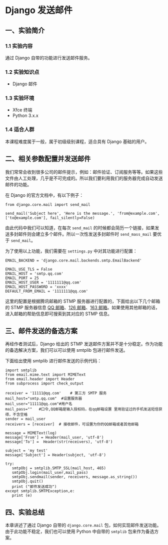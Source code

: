 # Django 发送邮件

## 一、实验简介

### 1.1 实验内容

通过 Django 自带的功能进行发送邮件服务。

### 1.2 实验知识点

- Django 邮件

### 1.3 实验环境

- Xfce 终端
- Python 3.x.x

### 1.4 适合人群

本课程难度属于一般，属于初级级别课程，适合具有 Django 基础的用户。

## 二、相关参数配置并发送邮件

我们常常会收到很多公司的邮件提示，例如：邮件验证、订阅服务等等。如果这些文件由人工处理，几乎是不可完成的。所以我们要利用我们的服务器完成自动发送邮件的功能。

在 Django 的官方文档中，有以下例子：

```
from django.core.mail import send_mail

send_mail('Subject here', 'Here is the message.', 'from@example.com', ['to@example.com'], fail_silently=False)

```

由此代码中我们可以知道，在每次 `send_mail` 的时候都会简历一个链接，如果发送多封邮件则会建立多个邮件。所以一次性发送多封邮件时 `send_mass_mail` 要优于 `send_mail`。

为了使用以上功能，我们需要在 `settings.py` 中对其功能进行配置：

```
EMAIL_BACKEND = 'django.core.mail.backends.smtp.EmailBackend'

EMAIL_USE_TLS = False
EMAIL_HOST = 'smtp.qq.com'
EMAIL_PORT = 25
EMAIL_HOST_USER = '1111111@qq.com'
EMAIL_HOST_PASSWORD = 'xxxx'
DEFAULT_FROM_EMAIL = '1111111@qq.com'

```

这里的配置是根据腾讯邮箱的 STMP 服务器进行配置的，下面给出以下几个邮箱的 STMP 服务器信息 [QQ 邮箱](https://kf.qq.com/faq/120322fu63YV130422nqIrqu.html)、[126 邮箱](http://www.126.com/help/client_04.htm)、[163 邮箱](http://help.163.com/09/1223/14/5R7P3QI100753VB8.html)。如果使用其他邮箱的话，进入邮箱的帮助信息即可搜索到其对应的 STMP 信息。

## 三、邮件发送的备选方案

再经作者测试后，Django 给出的 STMP 发送邮件方案并不是十分稳定。作为功能的备选解决方案，我们可以可以使用 smtplib 包进行邮件发送。

下面给出使用 smtplib 进行邮件发送的示例代码：

```
import smtplib
from email.mime.text import MIMEText
from email.header import Header
from subprocess import check_output

receiver = '11111@qq.com'    # 第三方 SMTP 服务
mail_host="smtp.qq.com"  #设置服务器
mail_user="11111@qq.com"#用户名
mail_pass=""   #口令,QQ邮箱是输入授权码，在qq邮箱设置 里用验证过的手机发送短信获得，不含空格
sender = mail_user
receivers = [receiver]  # 接收邮件，可设置为你的QQ邮箱或者其他邮箱

message = MIMEText(log)
message['From'] = Header(mail_user, 'utf-8')
message['To'] =  Header(str(receivers), 'utf-8')

subject = 'my test'
message['Subject'] = Header(subject, 'utf-8')

try:
   smtpObj = smtplib.SMTP_SSL(mail_host, 465)
   smtpObj.login(mail_user,mail_pass)
   smtpObj.sendmail(sender, receivers, message.as_string())
   smtpObj.quit()
   print ("邮件发送成功")
except smtplib.SMTPException,e:
   print (e)

```

## 四、实验总结

本章讲述了通过 Django 自带的 `django.core.mail` 包，如何实现邮件发送功能。由于此功能不稳定，我们也可以使用 Python 中自带的 `smtplib` 包来作为备选方案。